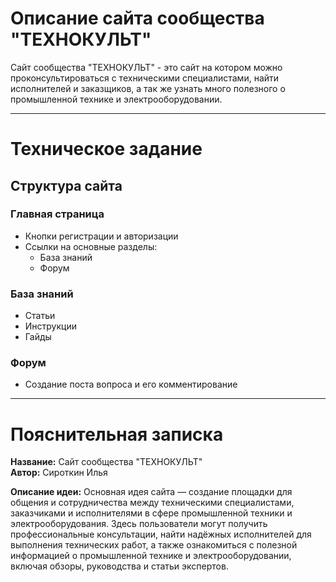 # Описание сайта сообщества "ТЕХНОКУЛЬТ" 
Сайт сообщества "ТЕХНОКУЛЬТ" - это сайт на котором можно проконсультироваться с техническими специалистами, найти исполнителей и заказщиков, а так же узнать много полезного о промышленной технике и электрооборудовании.
<hr>

# Техническое задание 
## Структура сайта ##
### Главная страница  
* Кнопки регистрации и авторизации
* Ссылки на основные разделы:
  * База знаний
  * Форум

### База знаний ###
* Статьи
* Инструкции
* Гайды

### Форум ###
* Создание поста вопроса и его комментирование
<hr>

# Пояснительная записка
**Название:** Сайт сообщества "ТЕХНОКУЛЬТ"   
**Автор:** Сироткин Илья   

**Описание идеи:** Основная идея сайта — создание площадки для общения и сотрудничества между техническими специалистами, заказчиками и исполнителями в сфере промышленной техники и электрооборудования. Здесь пользователи могут получить профессиональные консультации, найти надёжных исполнителей для выполнения технических работ, а также ознакомиться с полезной информацией о промышленной технике и электрооборудовании, включая обзоры, руководства и статьи экспертов.

